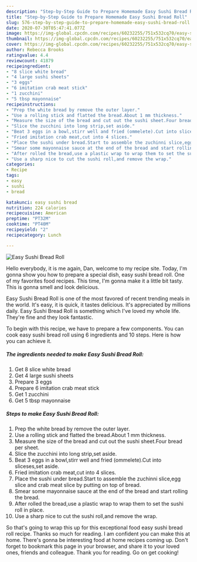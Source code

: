```yaml
---
description: "Step-by-Step Guide to Prepare Homemade Easy Sushi Bread Roll"
title: "Step-by-Step Guide to Prepare Homemade Easy Sushi Bread Roll"
slug: 576-step-by-step-guide-to-prepare-homemade-easy-sushi-bread-roll
date: 2020-07-30T05:47:41.077Z
image: https://img-global.cpcdn.com/recipes/60232255/751x532cq70/easy-sushi-bread-roll-recipe-main-photo.jpg
thumbnail: https://img-global.cpcdn.com/recipes/60232255/751x532cq70/easy-sushi-bread-roll-recipe-main-photo.jpg
cover: https://img-global.cpcdn.com/recipes/60232255/751x532cq70/easy-sushi-bread-roll-recipe-main-photo.jpg
author: Rebecca Brooks
ratingvalue: 4.4
reviewcount: 41879
recipeingredient:
- "8 slice white bread"
- "4 large sushi sheets"
- "3 eggs"
- "6 imitation crab meat stick"
- "1 zucchini"
- "5 tbsp mayonnaise"
recipeinstructions:
- "Prep the white bread by remove the outer layer."
- "Use a rolling stick and flatted the bread.About 1 mm thickness."
- "Measure the size of the bread and cut out the sushi sheet.Four bread per sheet."
- "Slice the zucchini into long strip,set aside."
- "Beat 3 eggs in a bowl,stirr well and fried (ommelete).Cut into sliceses,set aside."
- "Fried imitation crab meat,cut into 4 slices."
- "Place the sushi under bread.Start to assemble the zuchinni slice,egg slice and crab meat slice by putting on top of bread."
- "Smear some mayonnaise sauce at the end of the bread and start rolling the bread."
- "After rolled the bread,use a plastic wrap to wrap them to set the sushi roll in place."
- "Use a sharp nice to cut the sushi roll,and remove the wrap."
categories:
- Recipe
tags:
- easy
- sushi
- bread

katakunci: easy sushi bread 
nutrition: 224 calories
recipecuisine: American
preptime: "PT32M"
cooktime: "PT40M"
recipeyield: "2"
recipecategory: Lunch

---
```



![Easy Sushi Bread Roll](https://img-global.cpcdn.com/recipes/60232255/751x532cq70/easy-sushi-bread-roll-recipe-main-photo.jpg)

Hello everybody, it is me again, Dan, welcome to my recipe site. Today, I'm gonna show you how to prepare a special dish, easy sushi bread roll. One of my favorites food recipes. This time, I'm gonna make it a little bit tasty. This is gonna smell and look delicious.

Easy Sushi Bread Roll is one of the most favored of recent trending meals in the world. It's easy, it is quick, it tastes delicious. It's appreciated by millions daily. Easy Sushi Bread Roll is something which I've loved my whole life. They're fine and they look fantastic.




To begin with this recipe, we have to prepare a few components. You can cook easy sushi bread roll using 6 ingredients and 10 steps. Here is how you can achieve it.

<!--inarticleads1-->

##### The ingredients needed to make Easy Sushi Bread Roll:

1. Get 8 slice white bread
1. Get 4 large sushi sheets
1. Prepare 3 eggs
1. Prepare 6 imitation crab meat stick
1. Get 1 zucchini
1. Get 5 tbsp mayonnaise




<!--inarticleads2-->

##### Steps to make Easy Sushi Bread Roll:

1. Prep the white bread by remove the outer layer.
1. Use a rolling stick and flatted the bread.About 1 mm thickness.
1. Measure the size of the bread and cut out the sushi sheet.Four bread per sheet.
1. Slice the zucchini into long strip,set aside.
1. Beat 3 eggs in a bowl,stirr well and fried (ommelete).Cut into sliceses,set aside.
1. Fried imitation crab meat,cut into 4 slices.
1. Place the sushi under bread.Start to assemble the zuchinni slice,egg slice and crab meat slice by putting on top of bread.
1. Smear some mayonnaise sauce at the end of the bread and start rolling the bread.
1. After rolled the bread,use a plastic wrap to wrap them to set the sushi roll in place.
1. Use a sharp nice to cut the sushi roll,and remove the wrap.




So that's going to wrap this up for this exceptional food easy sushi bread roll recipe. Thanks so much for reading. I am confident you can make this at home. There's gonna be interesting food at home recipes coming up. Don't forget to bookmark this page in your browser, and share it to your loved ones, friends and colleague. Thank you for reading. Go on get cooking!
